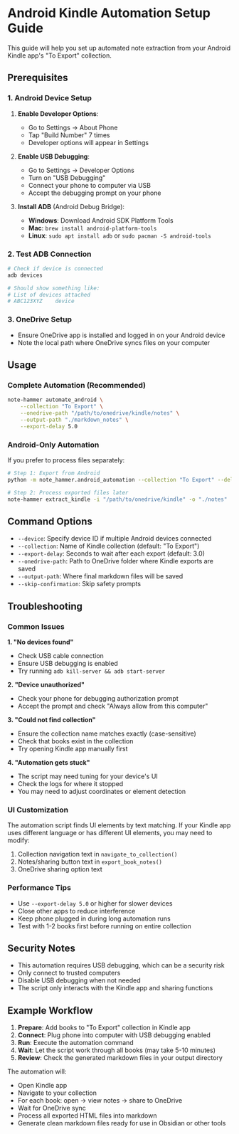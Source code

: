 # Android Kindle Automation Setup Guide

This guide will help you set up automated note extraction from your Android Kindle app's "To Export" collection.

## Prerequisites

### 1. Android Device Setup
1. **Enable Developer Options**:
   - Go to Settings → About Phone
   - Tap "Build Number" 7 times
   - Developer options will appear in Settings

2. **Enable USB Debugging**:
   - Go to Settings → Developer Options
   - Turn on "USB Debugging"
   - Connect your phone to computer via USB
   - Accept the debugging prompt on your phone

3. **Install ADB** (Android Debug Bridge):
   - **Windows**: Download Android SDK Platform Tools
   - **Mac**: `brew install android-platform-tools`
   - **Linux**: `sudo apt install adb` or `sudo pacman -S android-tools`

### 2. Test ADB Connection
```bash
# Check if device is connected
adb devices

# Should show something like:
# List of devices attached
# ABC123XYZ    device
```

### 3. OneDrive Setup
- Ensure OneDrive app is installed and logged in on your Android device
- Note the local path where OneDrive syncs files on your computer

## Usage

### Complete Automation (Recommended)
```bash
note-hammer automate_android \
    --collection "To Export" \
    --onedrive-path "/path/to/onedrive/kindle/notes" \
    --output-path "./markdown_notes" \
    --export-delay 5.0
```

### Android-Only Automation
If you prefer to process files separately:
```bash
# Step 1: Export from Android
python -m note_hammer.android_automation --collection "To Export" --delay 5.0

# Step 2: Process exported files later
note-hammer extract_kindle -i "/path/to/onedrive/kindle" -o "./notes"
```

## Command Options

- `--device`: Specify device ID if multiple Android devices connected
- `--collection`: Name of Kindle collection (default: "To Export")
- `--export-delay`: Seconds to wait after each export (default: 3.0)
- `--onedrive-path`: Path to OneDrive folder where Kindle exports are saved
- `--output-path`: Where final markdown files will be saved
- `--skip-confirmation`: Skip safety prompts

## Troubleshooting

### Common Issues

**1. "No devices found"**
- Check USB cable connection
- Ensure USB debugging is enabled
- Try running `adb kill-server && adb start-server`

**2. "Device unauthorized"**
- Check your phone for debugging authorization prompt
- Accept the prompt and check "Always allow from this computer"

**3. "Could not find collection"**
- Ensure the collection name matches exactly (case-sensitive)
- Check that books exist in the collection
- Try opening Kindle app manually first

**4. "Automation gets stuck"**
- The script may need tuning for your device's UI
- Check the logs for where it stopped
- You may need to adjust coordinates or element detection

### UI Customization

The automation script finds UI elements by text matching. If your Kindle app uses different language or has different UI elements, you may need to modify:

1. Collection navigation text in `navigate_to_collection()`
2. Notes/sharing button text in `export_book_notes()`
3. OneDrive sharing option text

### Performance Tips

- Use `--export-delay 5.0` or higher for slower devices
- Close other apps to reduce interference
- Keep phone plugged in during long automation runs
- Test with 1-2 books first before running on entire collection

## Security Notes

- This automation requires USB debugging, which can be a security risk
- Only connect to trusted computers
- Disable USB debugging when not needed
- The script only interacts with the Kindle app and sharing functions

## Example Workflow

1. **Prepare**: Add books to "To Export" collection in Kindle app
2. **Connect**: Plug phone into computer with USB debugging enabled
3. **Run**: Execute the automation command
4. **Wait**: Let the script work through all books (may take 5-10 minutes)
5. **Review**: Check the generated markdown files in your output directory

The automation will:
- Open Kindle app
- Navigate to your collection
- For each book: open → view notes → share to OneDrive
- Wait for OneDrive sync
- Process all exported HTML files into markdown
- Generate clean markdown files ready for use in Obsidian or other tools